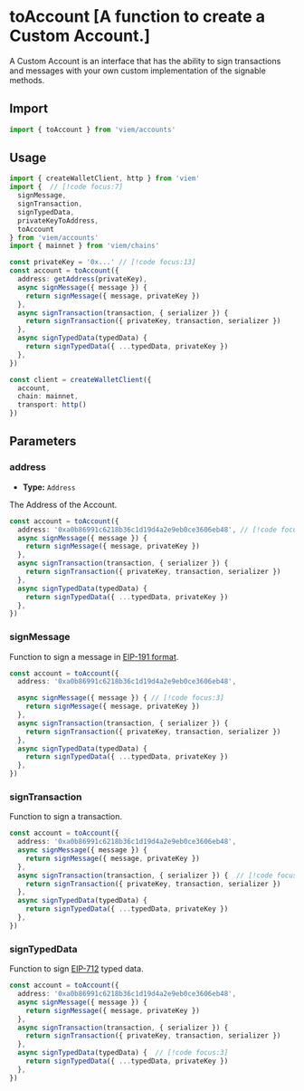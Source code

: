 # toAccount [A function to create a Custom Account.]

A Custom Account is an interface that has the ability to sign transactions and messages with your own custom implementation of the signable methods.

## Import

```ts
import { toAccount } from 'viem/accounts'
```

## Usage

```ts
import { createWalletClient, http } from 'viem'
import {  // [!code focus:7]
  signMessage, 
  signTransaction, 
  signTypedData, 
  privateKeyToAddress,
  toAccount 
} from 'viem/accounts'
import { mainnet } from 'viem/chains'

const privateKey = '0x...' // [!code focus:13]
const account = toAccount({
  address: getAddress(privateKey),
  async signMessage({ message }) {
    return signMessage({ message, privateKey })
  },
  async signTransaction(transaction, { serializer }) {
    return signTransaction({ privateKey, transaction, serializer })
  },
  async signTypedData(typedData) {
    return signTypedData({ ...typedData, privateKey })
  },
})

const client = createWalletClient({
  account,
  chain: mainnet,
  transport: http()
})
```

## Parameters

### address

- **Type:** `Address`

The Address of the Account.

```ts
const account = toAccount({
  address: '0xa0b86991c6218b36c1d19d4a2e9eb0ce3606eb48', // [!code focus]
  async signMessage({ message }) {
    return signMessage({ message, privateKey })
  },
  async signTransaction(transaction, { serializer }) {
    return signTransaction({ privateKey, transaction, serializer })
  },
  async signTypedData(typedData) {
    return signTypedData({ ...typedData, privateKey })
  },
})
```

### signMessage

Function to sign a message in [EIP-191 format](https://eips.ethereum.org/EIPS/eip-191).

```ts
const account = toAccount({
  address: '0xa0b86991c6218b36c1d19d4a2e9eb0ce3606eb48',

  async signMessage({ message }) { // [!code focus:3]
    return signMessage({ message, privateKey })
  },
  async signTransaction(transaction, { serializer }) {
    return signTransaction({ privateKey, transaction, serializer })
  },
  async signTypedData(typedData) {
    return signTypedData({ ...typedData, privateKey })
  },
})
```

### signTransaction

Function to sign a transaction.

```ts
const account = toAccount({
  address: '0xa0b86991c6218b36c1d19d4a2e9eb0ce3606eb48',
  async signMessage({ message }) {
    return signMessage({ message, privateKey })
  },
  async signTransaction(transaction, { serializer }) {  // [!code focus:3]
    return signTransaction({ privateKey, transaction, serializer })
  },
  async signTypedData(typedData) {
    return signTypedData({ ...typedData, privateKey })
  },
})
```

### signTypedData

Function to sign [EIP-712](https://eips.ethereum.org/EIPS/eip-712) typed data.

```ts
const account = toAccount({
  address: '0xa0b86991c6218b36c1d19d4a2e9eb0ce3606eb48',
  async signMessage({ message }) {
    return signMessage({ message, privateKey })
  },
  async signTransaction(transaction, { serializer }) {
    return signTransaction({ privateKey, transaction, serializer })
  },
  async signTypedData(typedData) {  // [!code focus:3]
    return signTypedData({ ...typedData, privateKey })
  },
})
```
